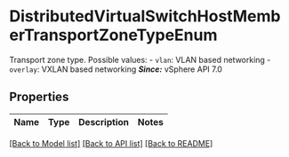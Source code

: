 # DistributedVirtualSwitchHostMemberTransportZoneTypeEnum

Transport zone type.  Possible values: - `vlan`: VLAN based networking - `overlay`: VXLAN based networking    ***Since:*** vSphere API 7.0 

## Properties
Name | Type | Description | Notes
------------ | ------------- | ------------- | -------------

[[Back to Model list]](../README.md#documentation-for-models) [[Back to API list]](../README.md#documentation-for-api-endpoints) [[Back to README]](../README.md)


